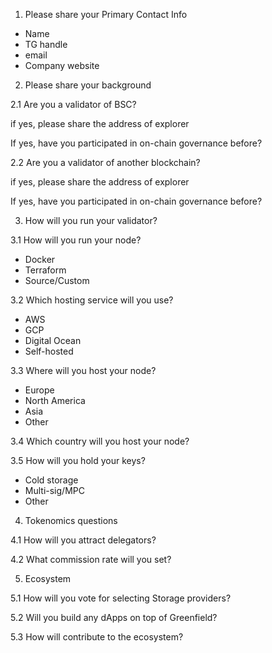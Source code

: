 1.  Please share your Primary Contact Info
* Name
* TG handle
* email
* Company website

2. Please share your background

2.1 Are you a validator of BSC?

if yes, please share the address of explorer

If yes, have you participated in on-chain governance before?

2.2 Are you a validator of another blockchain?

if yes, please share the address of explorer

If yes, have you participated in on-chain governance before?

3. How will you run your validator?

3.1 How will you run your node?
* Docker
* Terraform
* Source/Custom

3.2 Which hosting service will you use?
* AWS
* GCP
* Digital Ocean
* Self-hosted

3.3 Where will you host your node?
* Europe
* North America
* Asia
* Other

3.4 Which country will you host your node?

3.5 How will you hold your keys?
* Cold storage
* Multi-sig/MPC
* Other

4. Tokenomics questions

4.1 How will you attract delegators?

4.2 What commission rate will you set?

5. Ecosystem 

5.1 How will you vote for selecting Storage providers?

5.2 Will you build any dApps on top of Greenfield?

5.3 How will contribute to the ecosystem?
